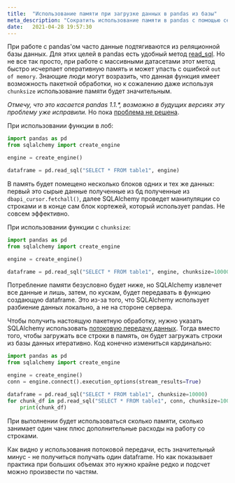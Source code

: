 ```yaml
---
title:  "Использование памяти при загрузке данных в pandas из базы"
meta_description: "Сократить использование памяти в pandas с помощью серверых курсоров или потоковой передачи данных"
date:   2021-04-28 19:57:30
---
```


При работе с pandas'ом часто данные подтягиваются из реляционной базы данных. Для этих целей в pandas есть удобный метод [read_sql](https://pandas.pydata.org/docs/reference/api/pandas.read_sql.html). Но не все так просто, при работе с массивными датасетами этот метод быстро исчерпает оперативную память и может упасть с ошибкой `out of memory`. Знающие люди могут возразить, что данная функция имеет возможность пакетной обработки, но к сожалению даже используя `chunksize` использование памяти будет значительным.

_Отмечу, что это касается pandas 1.1.*, возможно в будущих версиях эту проблему уже исправили._ Но пока [проблема не решена](https://github.com/pandas-dev/pandas/issues/35689).

При использовании функции в лоб:

```python
import pandas as pd
from sqlalchemy import create_engine

engine = create_engine()

dataframe = pd.read_sql("SELECT * FROM table1", engine)
``` 

В память будет помещено несколько блоков одних и тех же данных: первый это сырые данные полученные из бд полученные из `dbapi_cursor.fetchall()`, далее SQLAlchemy проведет манипуляции со строками и в конце сам блок кортежей, который использует pandas. Не совсем эффективно.

При использовании функции с `chunksize`:

```python
import pandas as pd
from sqlalchemy import create_engine

engine = create_engine()

dataframe = pd.read_sql("SELECT * FROM table1", engine, chunksize=10000)
``` 

Потребление памяти безусловно будет ниже, но SQLAlchemy извлечет все данные и лишь, затем, по кускам, будет передавать в функцию создающую dataframe. Это из-за того, что SQLAlchemy использует разбиение данных локально, а не на стороне сервера.

Чтобы получить настоящую пакетную обработку, нужно указать SQLAlchemy использовать [потоковую передачу данных](https://docs.sqlalchemy.org/en/14/core/connections.html#engine-stream-results). Тогда вместо того, чтобы загружать все строки в память, он будет загружать строки из базы данных итеративно. Код конечно измениться кардинально:

```python
import pandas as pd
from sqlalchemy import create_engine

engine = create_engine()
conn = engine.connect().execution_options(stream_results=True)

dataframe = pd.read_sql("SELECT * FROM table1", chunksize=10000)
for chunk_df in pd.read_sql("SELECT * FROM table1", conn, chunksize=10000):
    print(chunk_df)
``` 

При выполнении будет использоваться сколько памяти, сколько занимает один чанк плюс дополнительные расходы на работу со строками.

Как видно у использования потоковой передачи, есть значительный минус - не получиться получать один dataframe. Но как показывает практика при больших объемах это нужно крайне редко и подсчет можно произвести по частям.
 

